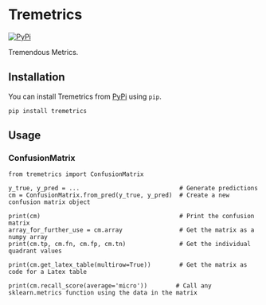 # Tremetrics

[![PyPi](https://img.shields.io/pypi/v/tremetrics)](https://pypi.org/project/tremetrics/)

Tremendous Metrics.

## Installation

You can install Tremetrics from [PyPi](https://pypi.org/project/tremetrics/) using `pip`.

```
pip install tremetrics
```

## Usage

### ConfusionMatrix

```
from tremetrics import ConfusionMatrix

y_true, y_pred = ...                            # Generate predictions
cm = ConfusionMatrix.from_pred(y_true, y_pred)  # Create a new confusion matrix object

print(cm)                                       # Print the confusion matrix
array_for_further_use = cm.array                # Get the matrix as a numpy array
print(cm.tp, cm.fn, cm.fp, cm.tn)               # Get the individual quadrant values

print(cm.get_latex_table(multirow=True))        # Get the matrix as code for a Latex table

print(cm.recall_score(average='micro'))        # Call any sklearn.metrics function using the data in the matrix
```
